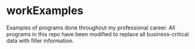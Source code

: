 # workExamples
Examples of programs done throughout my professional career.
All programs in this repo have been modified to replace all business-critical data with filler information.
